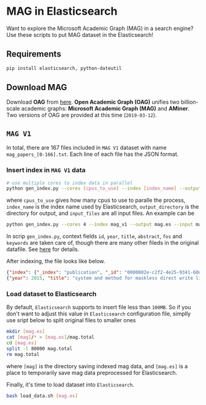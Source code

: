 # MAG in Elasticsearch

Want to explore the Microsoft Academic Graph (MAG) in a search engine? Use these scripts to put MAG dataset in the Elasticsearch!

## Requirements

```bash
pip install elasticsearch, python-dateutil
```

## Download MAG

Download **OAG** from [here](https://www.openacademic.ai/oag/). **Open Academic Graph (OAG)** unifies two billion-scale academic graphs: **Microsoft Academic Graph (MAG)** and **AMiner**. Two versions of OAG are provided at this time (`2019-03-12`).


## `MAG V1`

In total, there are 167 files included in `MAG V1` dataset with name `mag_papers_[0-166].txt`. Each line of each file has the JSON format.

### Insert index in `MAG V1` data

```bash
# use multiple cores to index data in parallel
python gen_index.py --cores [cpus_to_use] --index [index_name] --output [output_directory] --input [input_files]
```
where `cpus_to_use` gives how many cpus to use to paralle the process, `index_name` is the index name used by Elasticsearch, `output_directory` is the directory for output, and `input_files` are all input files. An example can be
```bash
python gen_index.py --cores 4 --index mag_v1 --output mag.es --input mag/*
```

In scrip `gen_index.py`, context fields `id`, `year`, `title`, `abstract`, `fos` and `keywords` are taken care of, though there are many other fileds in the original datafile. See [here](https://www.openacademic.ai/oag/) for details.

After indexing, the file looks like below.
```json
{"index": {"_index": "publication", "_id": "0000002e-c2f2-4e25-9341-60d39130ac7a"}}
{"year": 2015, "title": "system and method for maskless direct write lithography", "abstract": "a system and method for maskless direct write lithography are disclosed. the method includes receiving a plurality of pixels that represent an integrated circuit (ic) layout; identifying a first subset of the pixels that are suitable for a first compression method; and identifying a second subset of the pixels that are suitable for a second compression method. the method further includes compressing the first and second subset using the first and second compression method respectively, resulting in compressed data. the method further includes delivering the compressed data to a maskless direct writer for manufacturing a substrate. in embodiments, the first compression method uses a run-length encoding and the second compression method uses a dictionary-based encoding. due to the hybrid compression method, the compressed data can be decompressed with a data rate expansion ratio sufficient for high-volume ic manufacturing.", "fos": ["electronic engineering", "computer hardware", "engineering", "engineering drawing"], "keywords": []}
```

### Load dataset to Elasticsearch

By default, `Elasticsearch` supports to insert file less than `100MB`. So if you don't want to adjust this value in `Elasticsearch` configuration file, simplly use sript below to split original files to smaller ones
```bash
mkdir [mag.es]
cat [mag]/* > [mag.es]/mag.total
cd [mag.es]
split -l 80000 mag.total
rm mag.total
```
where `[mag]` is the directory saving indexed mag data, and `[mag.es]` is a place to temporarily save mag data preprocessed for Elasticsearch.

Finally, it's time to load dataset into `Elasticsearch`. 

```bash
bash load_data.sh [mag.es]
```
